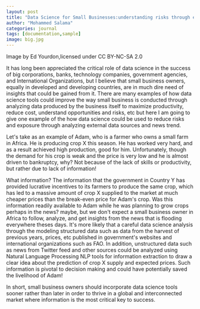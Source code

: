 ```yaml
---
layout: post
title: "Data Science for Small Businesses:understanding risks through external data analysis"
author: "Mohammed Salama"
categories: journal
tags: [documentation,sample]
image: big.jpg
---
```


Image by Ed Yourdon,licensed under CC BY-NC-SA 2.0

It has long been appreciated the critical role of data science in the success of big corporations, banks, technology companies, government agencies, and International Organizations, but I believe that small business owners, equally in developed and developing countries, are in much dire need of insights that could be gained from it. There are many examples of how data science tools could improve the way small business is conducted through analyzing data produced by the business itself to maximize productivity, reduce cost, understand opportunities and risks, etc but here I am going to give one example of the how data science could be used to reduce risks and exposure through analyzing external data sources and news trend.

Let's take as an example of Adam, who is a farmer who owns a small farm in Africa. He is producing crop X this season. He has worked very hard, and as a result achieved high production, good for him. Unfortunately, though the demand for his crop is weak and the price is very low and he is almost driven to bankruptcy, why? Not because of the lack of skills or productivity, but rather due to lack of information!

What information? The information that the government in Country Y has provided lucrative incentives to its farmers to produce the same crop, which has led to a massive amount of crop X supplied to the market at much cheaper prices than the break-even price for Adam's crop. Was this information readily available to Adam while he was planning to grow crops perhaps in the news? maybe, but we don't expect a small business owner in Africa to follow, analyze, and get insights from the news that is flooding everywhere theses days. It's more likely that a careful data science analysis through the modeling structured data such as data from the harvest of previous years, prices, etc published in government's websites and international organizations such as FAO. In addition, unstructured data such as news from Twitter feed and other sources could be analyzed using Natural Language Processing NLP tools for information extraction to draw a clear idea about the prediction of crop X supply and expected prices. Such information is pivotal to decision making and could have potentially saved the livelihood of Adam!

In short, small business owners should incorporate data science tools sooner rather than later in order to thrive in a global and interconnected market where information is the most critical key to success.

